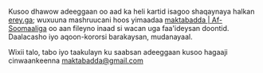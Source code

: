 Kusoo dhawow adeeggaan oo aad ka heli kartid isagoo shaqaynaya halkan [erey.ga](https://erey.ga); wuxuuna mashruucani hoos yimaadaa [maktabadda | Af-Soomaaliga](https://maktabadda.com) oo aan fileyno inaad si wacan uga faa'ideysan doontid. Daalacasho iyo aqoon-kororsi barakaysan, mudanayaal.

Wixii talo, tabo iyo taakulayn ku saabsan adeeggaan kusoo hagaaji cinwaankeenna maktabadda@gmail.com
